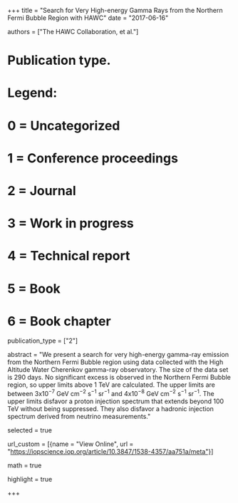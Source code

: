 +++
title = "Search for Very High-energy Gamma Rays from the Northern Fermi Bubble Region with HAWC"
date = "2017-06-16"

authors = ["The HAWC Collaboration, et al."]

# Publication type.
# Legend:
# 0 = Uncategorized
# 1 = Conference proceedings
# 2 = Journal
# 3 = Work in progress
# 4 = Technical report
# 5 = Book
# 6 = Book chapter
publication_type = ["2"]

abstract = "We present a search for very high-energy gamma-ray emission from the Northern Fermi Bubble region using data collected with the High Altitude Water Cherenkov gamma-ray observatory. The size of the data set is 290 days. No significant excess is observed in the Northern Fermi Bubble region, so upper limits above 1 TeV are calculated. The upper limits are between 3x10$^{-7}$ GeV cm$^{-2}$ s$^{-1}$ sr$^{-1}$ and 4x10$^{-8}$ GeV cm$^{-2}$ s$^{-1}$ sr$^{-1}$. The upper limits disfavor a proton injection spectrum that extends beyond 100 TeV without being suppressed. They also disfavor a hadronic injection spectrum derived from neutrino measurements."

selected = true

url_custom = [{name = "View Online", url = "https://iopscience.iop.org/article/10.3847/1538-4357/aa751a/meta"}]

math = true

highlight = true

+++
